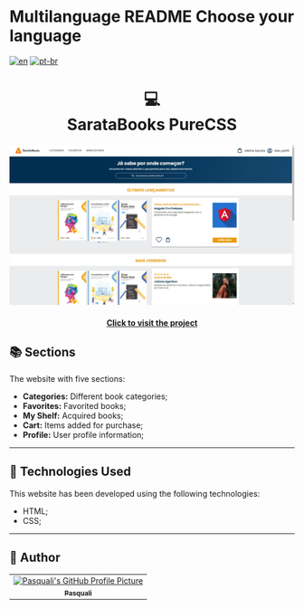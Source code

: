 # Multilanguage README Choose your language

[![en](https://img.shields.io/badge/lang-en-red.svg)](https://github.com/PasqualiRafael/SarataBooks/blob/main/README.en.md) [![pt-br](https://img.shields.io/badge/lang-pt--br-green.svg)](https://github.com/PasqualiRafael/SarataBooks)

<h1 align="center">
  💻<br>SarataBooks PureCSS
</h1>

![Final project result](assets/img/preview_book.png)

<h4 align="center"><a href="https://sarata-books.vercel.app/">Click to visit the project</a></h4>

## 📚 Sections

The website with five sections:

-   **Categories:** Different book categories;
-   **Favorites:** Favorited books;
-   **My Shelf:** Acquired books;
-   **Cart:** Items added for purchase;
-   **Profile:** User profile information;

---

## 💼 Technologies Used

This website has been developed using the following technologies:

-   HTML;
-   CSS;

---

<h2>🦄 Author</h2>

<table>
  <tr>
    <td align="center">
      <a href="https://github.com/PasqualiRafael">
        <img src="https://avatars.githubusercontent.com/u/71941629?v=4" width="100px;" alt="Pasquali's GitHub Profile Picture"/><br>
        <sub>
          <b>Pasquali</b>
        </sub>
      </a>
    </td>
  </tr>
</table>
